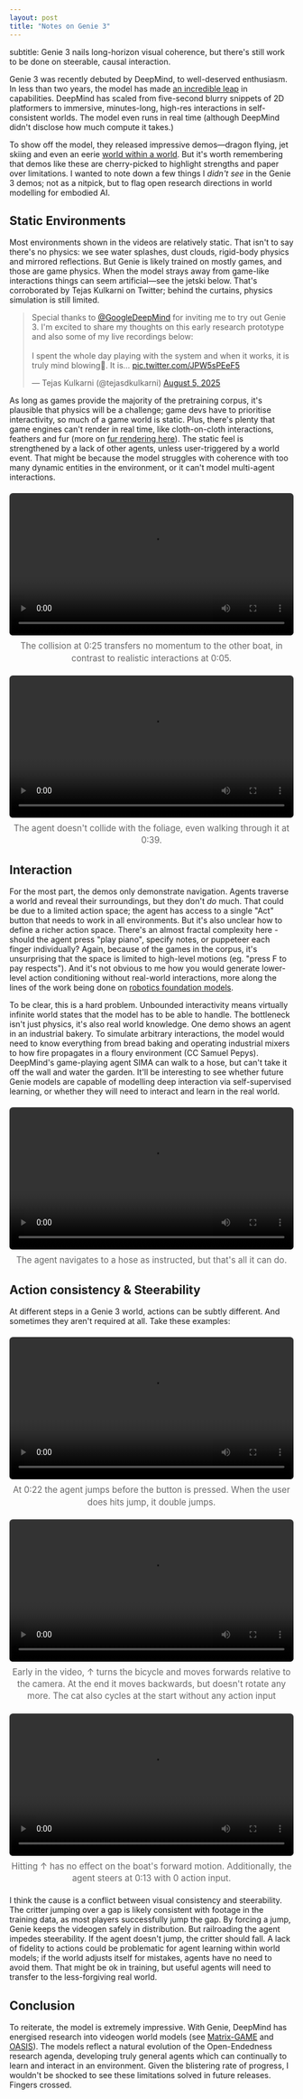 ```yaml
---
layout: post
title: "Notes on Genie 3"
---
```


<style>
/* Post-local styling for video figures */
figure.video { margin: 1.25rem 0; max-width: 560px}
figure.video video { display: block; width: 100%; height: auto; border-radius: 6px; }
figure.video figcaption { margin-top: 0.5rem; font-size: 0.95rem; line-height: 1.4; color: #666; text-align: center; }
@media (prefers-color-scheme: dark) { figure.video figcaption { color: #9aa0a6; } }
</style>

subtitle: Genie 3 nails long-horizon visual coherence, but there's still work to be done on steerable, causal interaction.

Genie 3 was recently debuted by DeepMind, to well-deserved enthusiasm. In less than two years, the model has made [an incredible leap](https://sites.google.com/view/genie-2024/home) in capabilities. DeepMind has scaled from five-second blurry snippets of 2D platformers to immersive, minutes-long, high-res interactions in self-consistent worlds. The model even runs in real time (although DeepMind didn't disclose how much compute it takes.)

To show off the model, they released impressive demos—dragon flying, jet skiing and even an eerie [world within a world](https://x.com/jkbr_ai/status/1953154961988305384). But it's worth remembering that demos like these are cherry-picked to highlight strengths and paper over limitations. I wanted to note down a few things I *didn't see* in the Genie 3 demos; not as a nitpick, but to flag open research directions in world modelling for embodied AI.

## Static Environments
Most environments shown in the videos are relatively static. That isn't to say there's no physics: we see water splashes, dust clouds, rigid-body physics and mirrored reflections. But Genie is likely trained on mostly games, and those are game physics. When the model strays away from game-like interactions things can seem artificial—see the jetski below. That's corroborated by Tejas Kulkarni on Twitter; behind the curtains, physics simulation is still limited.

<blockquote class="twitter-tweet"><p lang="en" dir="ltr">Special thanks to <a href="https://twitter.com/GoogleDeepMind?ref_src=twsrc%5Etfw">@GoogleDeepMind</a> for inviting me to try out Genie 3. I&#39;m excited to share my thoughts on this early research prototype and also some of my live recordings below:<br><br>I spent the whole day playing with the system and when it works, it is truly mind blowing🤯. It is… <a href="https://t.co/JPW5sPEeF5">pic.twitter.com/JPW5sPEeF5</a></p>&mdash; Tejas Kulkarni (@tejasdkulkarni) <a href="https://twitter.com/tejasdkulkarni/status/1952737669894574264?ref_src=twsrc%5Etfw">August 5, 2025</a></blockquote> <script async src="https://platform.twitter.com/widgets.js" charset="utf-8"></script>

As long as games provide the majority of the pretraining corpus, it's plausible that physics will be a challenge; game devs have to prioritise interactivity, so much of a game world is static. Plus, there's plenty that game engines can't render in real time, like cloth-on-cloth interactions, feathers and fur (more on [fur rendering here](https://www.youtube.com/watch?v=9dr-tRQzij4)). The static feel is strengthened by a lack of other agents, unless user-triggered by a world event. That might be because the model struggles with coherence with too many dynamic entities in the environment, or it can't model multi-agent interactions.

<figure class="video">
  <video width="560" height="315" controls>
    <source src="/videos/jetski.mp4" type="video/mp4">
    Your browser does not support the video tag.
  </video>
  <figcaption>The collision at 0:25 transfers no momentum to the other boat, in contrast to realistic interactions at 0:05.</figcaption>
</figure>
<figure class="video">
  <video width="560" height="315" controls>
    <source src="/videos/leaves_static.mp4" type="video/mp4">
    Your browser does not support the video tag.
  </video>
  <figcaption>The agent doesn't collide with the foliage, even walking through it at 0:39.</figcaption>
</figure>

## Interaction
For the most part, the demos only demonstrate navigation. Agents traverse a world and reveal their surroundings, but they don't *do* much. That could be due to a limited action space; the agent has access to a single "Act" button that needs to work in all environments. But it's also unclear how to define a richer action space. There's an almost fractal complexity here - should the agent press "play piano", specify notes, or puppeteer each finger individually? Again, because of the games in the corpus, it's unsurprising that the space is limited to high-level motions (eg. "press F to pay respects"). And it's not obvious to me how you would generate lower-level action conditioning without real-world interactions, more along the lines of the work being done on [robotics foundation models](https://www.physicalintelligence.company/blog/pi0).

To be clear, this is a hard problem. Unbounded interactivity means virtually infinite world states that the model has to be able to handle. The bottleneck isn't just physics, it's also real world knowledge. One demo shows an agent in an industrial bakery. To simulate arbitrary interactions, the model would need to know everything from bread baking and operating industrial mixers to how fire propagates in a floury environment (CC Samuel Pepys). DeepMind's game-playing agent SIMA can walk to a hose, but can't take it off the wall and water the garden. It'll be interesting to see whether future Genie models are capable of modelling deep interaction via self-supervised learning, or whether they will need to interact and learn in the real world.


<figure class="video">
  <video width="560" height="315" controls>
    <source src="/videos/hose.mp4" type="video/mp4">
    Your browser does not support the video tag.
  </video>
  <figcaption>The agent navigates to a hose as instructed, but that's all it can do.</figcaption>
</figure>

## Action consistency & Steerability
At different steps in a Genie 3 world, actions can be subtly different. And sometimes they aren't required at all. Take these examples:

<figure class="video">
  <video width="560" height="315" controls>
    <source src="/videos/critter.mp4" type="video/mp4">
    Your browser does not support the video tag.
  </video>
  <figcaption>At 0:22 the agent jumps before the button is pressed. When the user does hits jump, it double jumps.</figcaption>
</figure>

<figure class="video">
  <video width="560" height="315" controls>
    <source src="/videos/cat_reverse.mp4" type="video/mp4">
    Your browser does not support the video tag.
  </video>
  <figcaption>Early in the video, ↑ turns the bicycle and moves forwards relative to the camera. At the end it moves backwards, but doesn't rotate any more. The cat also cycles at the start without any action input</figcaption>
</figure>

<figure class="video">
  <video width="560" height="315" controls>
    <source src="/videos/vaporetto.mp4" type="video/mp4">
    Your browser does not support the video tag.
  </video>
  <figcaption>Hitting ↑ has no effect on the boat's forward motion. Additionally, the agent steers at 0:13 with 0 action input.</figcaption>
</figure>


I think the cause is a conflict between visual consistency and steerability. The critter jumping over a gap is likely consistent with footage in the training data, as most players successfully jump the gap. By forcing a jump, Genie keeps the videogen safely in distribution. But railroading the agent impedes steerability. If the agent doesn't jump, the critter should fall. A lack of fidelity to actions could be problematic for agent learning within world models; if the world adjusts itself for mistakes, agents have no need to avoid them. That might be ok in training, but useful agents will need to transfer to the less-forgiving real world.

## Conclusion
To reiterate, the model is extremely impressive. With Genie, DeepMind has energised research into videogen world models (see [Matrix-GAME](https://x.com/Skywork_ai/status/1955237399912648842) and [OASIS](https://oasis-model.github.io/)). The models reflect a natural evolution of the Open-Endedness research agenda, developing truly general agents which can continually to learn and interact in an environment. Given the blistering rate of progress, I wouldn't be shocked to see these limitations solved in future releases. Fingers crossed.